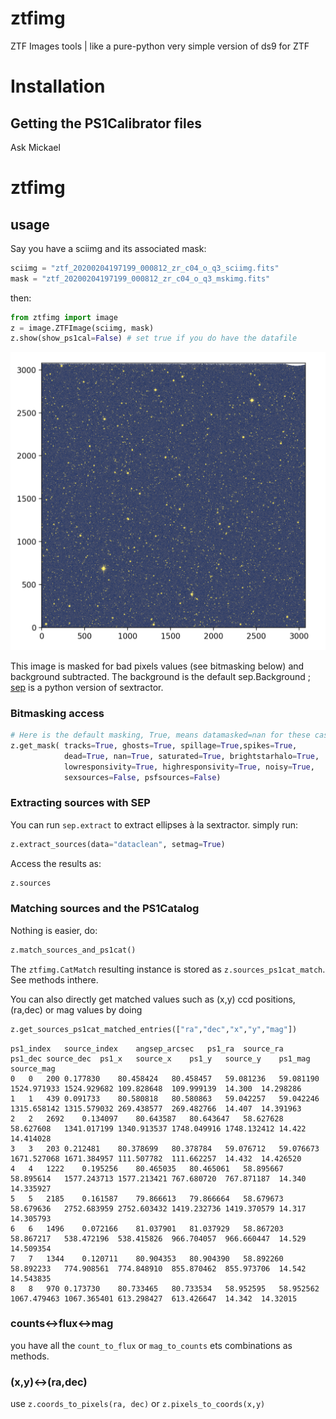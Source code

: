 # ztfimg
ZTF Images tools | like a pure-python very simple version of ds9 for ZTF

# Installation
## Getting the PS1Calibrator files

Ask Mickael

# ztfimg

## usage

Say you have a sciimg and its associated mask:
```python
sciimg = "ztf_20200204197199_000812_zr_c04_o_q3_sciimg.fits"
mask = "ztf_20200204197199_000812_zr_c04_o_q3_mskimg.fits"
```
then:
```python
from ztfimg import image
z = image.ZTFImage(sciimg, mask)
z.show(show_ps1cal=False) # set true if you do have the datafile
```
![](examples/sciimg_masked_bkgdsub.png)


This image is masked for bad pixels values (see bitmasking below) and background subtracted. The background is the default sep.Background ; [sep](https://sep.readthedocs.io/en/v1.0.x/api/sep.extract.html) is a python version of sextractor. 


### Bitmasking access
```python
# Here is the default masking, True, means datamasked=nan for these cases
z.get_mask( tracks=True, ghosts=True, spillage=True,spikes=True,
            dead=True, nan=True, saturated=True, brightstarhalo=True,
            lowresponsivity=True, highresponsivity=True, noisy=True,
            sexsources=False, psfsources=False)
```

### Extracting sources with SEP

You can run `sep.extract` to extract ellipses à la sextractor. simply run:
```python
z.extract_sources(data="dataclean", setmag=True)
```

Access the results as:
```python
z.sources
```

### Matching sources and the PS1Catalog
Nothing is easier, do:
```python
z.match_sources_and_ps1cat()
```
The `ztfimg.CatMatch` resulting instance is stored as `z.sources_ps1cat_match`. See methods inthere. 

You can also directly get matched values such as (x,y) ccd positions, (ra,dec) or mag values by doing
```python
z.get_sources_ps1cat_matched_entries(["ra","dec","x","y","mag"])
```
```
ps1_index	source_index	angsep_arcsec	ps1_ra	source_ra	ps1_dec	source_dec	ps1_x	source_x	ps1_y	source_y	ps1_mag	source_mag
0	0	200	0.177830	80.458424	80.458457	59.081236	59.081190	1524.971933	1524.929682	109.828648	109.999139	14.300	14.298286
1	1	439	0.091733	80.580818	80.580863	59.042257	59.042246	1315.658142	1315.579032	269.438577	269.482766	14.407	14.391963
2	2	2692	0.134097	80.643587	80.643647	58.627628	58.627608	1341.017199	1340.913537	1748.049916	1748.132412	14.422	14.414028
3	3	203	0.212481	80.378699	80.378784	59.076712	59.076673	1671.527068	1671.384957	111.507782	111.662257	14.432	14.426520
4	4	1222	0.195256	80.465035	80.465061	58.895667	58.895614	1577.243713	1577.213421	767.680720	767.871187	14.340	14.335927
5	5	2185	0.161587	79.866613	79.866664	58.679673	58.679636	2752.683959	2752.603432	1419.232736	1419.370579	14.317	14.305793
6	6	1496	0.072166	81.037901	81.037929	58.867203	58.867217	538.472196	538.415826	966.704057	966.660447	14.529	14.509354
7	7	1344	0.120711	80.904353	80.904390	58.892260	58.892233	774.908561	774.848910	855.870462	855.973706	14.542	14.543835
8	8	970	0.173730	80.733465	80.733534	58.952595	58.952562	1067.479463	1067.365401	613.298427	613.426647	14.342	14.32015
```

### counts<->flux<->mag

you have all the `count_to_flux` or `mag_to_counts` ets combinations as methods.

### (x,y)<->(ra,dec)

use `z.coords_to_pixels(ra, dec)` or `z.pixels_to_coords(x,y)`
